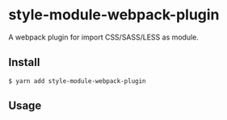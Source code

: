 # style-module-webpack-plugin
A webpack plugin for import CSS/SASS/LESS as module.

## Install
``` shell
$ yarn add style-module-webpack-plugin
```

## Usage

